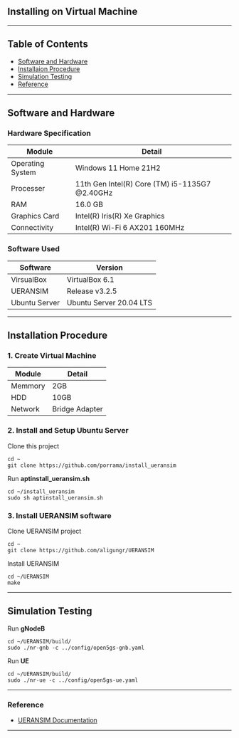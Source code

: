 ## Installing on Virtual Machine

---

## Table of Contents
- [Software and Hardware](#id-specification)
- [Installaion Procedure](#id-installation)
- [Simulation Testing](#id-simulation)
- [Reference](#id-reference)

---

<div id='id-specification'/>

## Software and Hardware

### Hardware Specification
| Module           | Detail                                         |
| -----------      | -----------                                    |
| Operating System | Windows 11 Home 21H2                           |
| Processer        | 11th Gen Intel(R) Core (TM) i5-1135G7 @2.40GHz |
| RAM              | 16.0 GB                                        |
| Graphics Card    | Intel(R) Iris(R) Xe Graphics                   |
| Connectivity     | Intel(R) Wi-Fi 6 AX201 160MHz                  |

### Software Used
| Software      | Version                 |
| -----------   | -----------             |
| VirsualBox    | VirtualBox 6.1          |
| UERANSIM      | Release v3.2.5          |
| Ubuntu Server | Ubuntu Server 20.04 LTS |

---

<div id='id-installation'/>

## Installation Procedure

### 1. Create Virtual Machine
| Module      | Detail         |
| ----------- | -----------    |
| Memmory     | 2GB            |
| HDD         | 10GB           |
| Network     | Bridge Adapter |

### 2. Install and Setup Ubuntu Server

Clone this project
~~~ text
cd ~
git clone https://github.com/porrama/install_ueransim
~~~

Run **aptinstall_ueransim.sh**
~~~ text
cd ~/install_ueransim
sudo sh aptinstall_ueransim.sh
~~~

### 3. Install UERANSIM software

Clone UERANSIM project
~~~ text
cd ~
git clone https://github.com/aligungr/UERANSIM
~~~

Install UERANSIM
~~~ text
cd ~/UERANSIM
make
~~~

---

<div id='id-simulation'/>

## Simulation Testing

Run **gNodeB**
~~~ text
cd ~/UERANSIM/build/
sudo ./nr-gnb -c ../config/open5gs-gnb.yaml
~~~ 

Run **UE**
~~~ text
cd ~/UERANSIM/build/
sudo ./nr-ue -c ../config/open5gs-ue.yaml
~~~

---

<div id='id-reference'/>

### Reference
- [UERANSIM Documentation](https://github.com/aligungr/UERANSIM)

---
